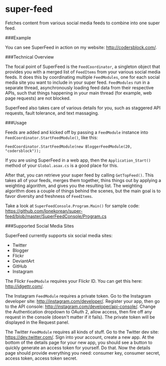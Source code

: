 super-feed
==========

Fetches content from various social media feeds to combine into one super feed.

###Example

You can see SuperFeed in action on my website: http://codersblock.com/.

###Technical Overview

The focal point of SuperFeed is the `FeedCoordinator`, a singleton object that provides you with a merged list of `FeedItems` from your various social media feeds. It does this by coordinating multiple `FeedModules`, one for each social media site you want to include in your super feed. `FeedModules` run in a separate thread, asynchronously loading feed data from their respective APIs, such that things happening in your main thread (for example, web page requests) are not blocked.

SuperFeed also takes care of various details for you, such as staggered API requests, fault tolerance, and text massaging.

###Usage

Feeds are added and kicked off by passing a `FeedModule` instance into `FeedCoordinator.StartFeedModule()`, like this:

    FeedCoordinator.StartFeedModule(new BloggerFeedModule(20, "codersblock"));

If you are using SuperFeed in a web app, then the `Application_Start()` method of your `Global.asax.cs` is a good place for this.

After that, you can retrieve your super feed by calling `GetTopFeed()`. This takes all of your feeds, merges them together, thins things out by applying a weighting algorithm, and gives you the resulting list. The weighting algorithm does a couple of things behind the scenes, but the main goal is to favor diversity and freshness of `FeedItems`.

Take a look at `SuperFeedConsole.Program.Main()` for sample code: https://github.com/lonekorean/super-feed/blob/master/SuperFeedConsole/Program.cs

###Supported Social Media Sites

SuperFeed currently supports six social media sites:

- Twitter
- Blogger
- Flickr
- DeviantArt
- GitHub
- Instagram

The Flickr `FeedModule` requires your Flickr ID. You can get this here: http://idgettr.com/.

The Instagram `FeedModule` requires a private token. Go to the Instagram developer site: http://instagram.com/developer/. Register your app, then go to the API console: http://instagram.com/developer/api-console/. Change the Authentication dropdown to OAuth 2, allow access, then fire off any request in the console (doesn't matter if it fails). The private token will be displayed in the Request panel.

The Twitter `FeedModule` requires all kinds of stuff. Go to the Twitter dev site: https://dev.twitter.com/. Sign into your account, create a new app. At the bottom of the details page for your new app, you should see a button to quickly generate an access token for yourself. Do that. Now the details page should provide everything you need: consumer key, consumer secret, access token, access token secret.
